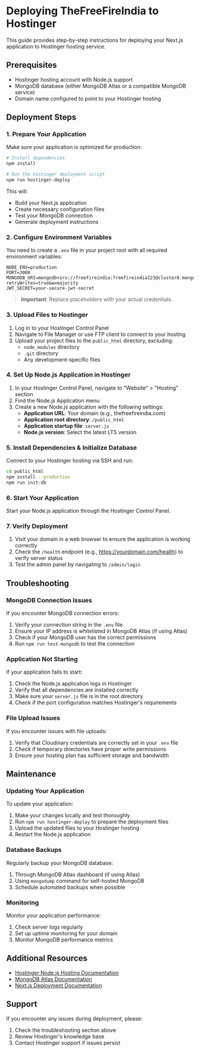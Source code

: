 # Deploying TheFreeFireIndia to Hostinger

This guide provides step-by-step instructions for deploying your Next.js application to Hostinger hosting service.

## Prerequisites

- Hostinger hosting account with Node.js support
- MongoDB database (either MongoDB Atlas or a compatible MongoDB service)
- Domain name configured to point to your Hostinger hosting

## Deployment Steps

### 1. Prepare Your Application

Make sure your application is optimized for production:

```bash
# Install dependencies
npm install

# Run the hostinger deployment script
npm run hostinger-deploy
```

This will:
- Build your Next.js application
- Create necessary configuration files
- Test your MongoDB connection
- Generate deployment instructions

### 2. Configure Environment Variables

You need to create a `.env` file in your project root with all required environment variables:

```
NODE_ENV=production
PORT=3000
MONGODB_URI=mongodb+srv://freefireindia:freefireindia123@cluster0.mongodb.net/thefreefireindia?retryWrites=true&w=majority
JWT_SECRET=your-secure-jwt-secret

```

> **Important**: Replace placeholders with your actual credentials.

### 3. Upload Files to Hostinger

1. Log in to your Hostinger Control Panel
2. Navigate to File Manager or use FTP client to connect to your hosting
3. Upload your project files to the `public_html` directory, excluding:
   - `node_modules` directory
   - `.git` directory
   - Any development-specific files

### 4. Set Up Node.js Application in Hostinger

1. In your Hostinger Control Panel, navigate to "Website" > "Hosting" section
2. Find the Node.js Application menu
3. Create a new Node.js application with the following settings:
   - **Application URL**: Your domain (e.g., thefreefireindia.com)
   - **Application root directory**: `/public_html`
   - **Application startup file**: `server.js`
   - **Node.js version**: Select the latest LTS version

### 5. Install Dependencies & Initialize Database

Connect to your Hostinger hosting via SSH and run:

```bash
cd public_html
npm install --production
npm run init-db
```

### 6. Start Your Application

Start your Node.js application through the Hostinger Control Panel.

### 7. Verify Deployment

1. Visit your domain in a web browser to ensure the application is working correctly
2. Check the `/health` endpoint (e.g., https://yourdomain.com/health) to verify server status
3. Test the admin panel by navigating to `/admin/login`

## Troubleshooting

### MongoDB Connection Issues

If you encounter MongoDB connection errors:

1. Verify your connection string in the `.env` file
2. Ensure your IP address is whitelisted in MongoDB Atlas (if using Atlas)
3. Check if your MongoDB user has the correct permissions
4. Run `npm run test-mongodb` to test the connection

### Application Not Starting

If your application fails to start:

1. Check the Node.js application logs in Hostinger
2. Verify that all dependencies are installed correctly
3. Make sure your `server.js` file is in the root directory
4. Check if the port configuration matches Hostinger's requirements

### File Upload Issues

If you encounter issues with file uploads:

1. Verify that Cloudinary credentials are correctly set in your `.env` file
2. Check if temporary directories have proper write permissions
3. Ensure your hosting plan has sufficient storage and bandwidth

## Maintenance

### Updating Your Application

To update your application:

1. Make your changes locally and test thoroughly
2. Run `npm run hostinger-deploy` to prepare the deployment files
3. Upload the updated files to your Hostinger hosting
4. Restart the Node.js application

### Database Backups

Regularly backup your MongoDB database:

1. Through MongoDB Atlas dashboard (if using Atlas)
2. Using `mongodump` command for self-hosted MongoDB
3. Schedule automated backups when possible

### Monitoring

Monitor your application performance:

1. Check server logs regularly
2. Set up uptime monitoring for your domain
3. Monitor MongoDB performance metrics

## Additional Resources

- [Hostinger Node.js Hosting Documentation](https://www.hostinger.com/tutorials/how-to-install-node-on-hostinger)
- [MongoDB Atlas Documentation](https://docs.atlas.mongodb.com/)
- [Next.js Deployment Documentation](https://nextjs.org/docs/deployment)

## Support

If you encounter any issues during deployment, please:

1. Check the troubleshooting section above
2. Review Hostinger's knowledge base
3. Contact Hostinger support if issues persist 
